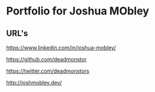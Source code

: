 # Portfolio for Joshua MObley

 ## URL's
  https://www.linkedin.com/in/joshua-mobley/
  
  https://github.com/deadmonstor
  
  https://twitter.com/deadmonstors
  
  http://joshmobley.dev/
